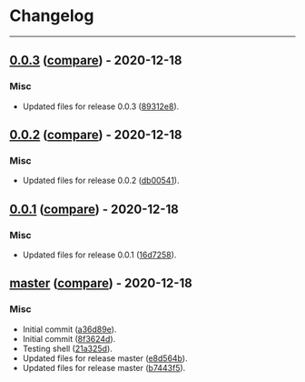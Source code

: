 # Changelog
---

## [0.0.3](https://github.com/LeafLink/lloyd-webhook-action/releases/tag/0.0.3) ([compare](https://github.com/LeafLink/lloyd-webhook-action/compare/0.0.2...0.0.3)) - 2020-12-18

### Misc
- Updated files for release 0.0.3 ([89312e8](https://github.com/LeafLink/lloyd-webhook-action/commit/89312e8e0bc4b35a12ad28a92fd15c175ba651e5)).


## [0.0.2](https://github.com/LeafLink/lloyd-webhook-action/releases/tag/0.0.2) ([compare](https://github.com/LeafLink/lloyd-webhook-action/compare/0.0.1...0.0.2)) - 2020-12-18

### Misc
- Updated files for release 0.0.2 ([db00541](https://github.com/LeafLink/lloyd-webhook-action/commit/db0054160ee2bb6fca5e5bf6c48dfa807b10ff80)).


## [0.0.1](https://github.com/LeafLink/lloyd-webhook-action/releases/tag/0.0.1) ([compare](https://github.com/LeafLink/lloyd-webhook-action/compare/master...0.0.1)) - 2020-12-18

### Misc
- Updated files for release 0.0.1 ([16d7258](https://github.com/LeafLink/lloyd-webhook-action/commit/16d72585ba86f36ee86dc9ec842d8bdaca14e35a)).


## [master](https://github.com/LeafLink/lloyd-webhook-action/releases/tag/master) ([compare](https://github.com/LeafLink/lloyd-webhook-action/compare/8f3624d995c02dc6ffc1d9c7150e9ba40d7fa204...master)) - 2020-12-18

### Misc
- Initial commit ([a36d89e](https://github.com/LeafLink/lloyd-webhook-action/commit/a36d89e289338e0cc8dce1862dc8cf53f06db9b0)).
- Initial commit ([8f3624d](https://github.com/LeafLink/lloyd-webhook-action/commit/8f3624d995c02dc6ffc1d9c7150e9ba40d7fa204)).
- Testing shell ([21a325d](https://github.com/LeafLink/lloyd-webhook-action/commit/21a325d9419a526a3139b1529a5ba4e2c11a18cb)).
- Updated files for release master ([e8d564b](https://github.com/LeafLink/lloyd-webhook-action/commit/e8d564b14963b5682bc57fa0c1a41b743f4bb875)).
- Updated files for release master ([b7443f5](https://github.com/LeafLink/lloyd-webhook-action/commit/b7443f5de42d3a7ca38c1c9fe51b703cc20e9d29)).


